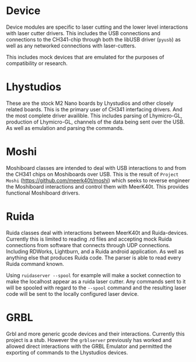 
# Device

Device modules are specific to laser cutting and the lower level interactions with laser cutter drivers. This includes the USB connections and connections to the CH341-chip through both the libUSB driver (`pyusb`) as well as any networked connections with laser-cutters.

This includes mock devices that are emulated for the purposes of compatibility or research.

# Lhystudios
These are the stock M2 Nano boards by Lhystudios and other closely related boards. This is the primary user of CH341 interfacing drivers. And the most complete driver availible. This includes parsing of Lhymicro-GL, production of Lhymicro-GL, channels of the data being sent over the USB. As well as emulation and parsing the commands.


# Moshi

Moshiboard classes are intended to deal with USB interactions to and from the CH341 chips on Moshiboards over USB. This is the result of `Project Moshi` (https://github.com/meerk40t/moshi) which seeks to reverse engineer the Moshiboard interactions and control them with MeerK40t. This provides functional Moshiboard drivers.



# Ruida
Ruida classes deal with interactions between MeerK40t and Ruida-devices. Currently this is limited to reading .rd files and accepting mock Ruida connections from software that connects through UDP connections. Including RDWorks, Lightburn, and a Ruida android application. As well as anything else that produces Ruida code. The parser is able to read every Ruida command known.

Using `ruidaserver --spool` for example will make a socket connection to make the localhost appear as a ruida laser cutter. Any commands sent to it will be spooled with regard to the `--spool` command and the resulting laser code will be sent to the locally configured laser device.


# GRBL

Grbl and more generic gcode devices and their interactions. Currently this project is a stub. However the `grblserver` previously has worked and allowed direct interactions with the GRBL Emulator and permitted the exporting of commands to the Lhystudios devices.
